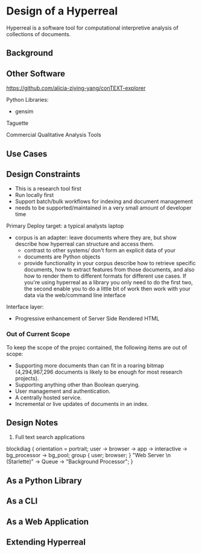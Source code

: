 # Design of a Hyperreal

Hyperreal is a software tool for computational interpretive analysis of collections of documents.

## Background


## Other Software

https://github.com/alicia-ziying-yang/conTEXT-explorer

Python Libraries:

- gensim

Taguette

Commercial Qualitative Analysis Tools

## Use Cases

## Design Constraints

- This is a research tool first
- Run locally first
- Support batch/bulk workflows for indexing and document management
- needs to be supported/maintained in a very small amount of developer time

Primary Deploy target: a typical analysts laptop

- corpus is an adapter: leave documents where they are, but show describe how hyperreal can structure and access them.
	+ contrast to other systems/ don't form an explicit data of your
	+ documents are Python objects
	+ provide functionality in your corpus describe how to retrieve specific documents, how to extract features from those documents, and also how to render them to different formats for different use cases. If you're using hyperreal as a library you only need to do the first two, the second enable you to do a little bit of work then work with your data via the web/command line interface

Interface layer:

- Progressive enhancement of Server Side Rendered HTML

### Out of Current Scope

To keep the scope of the projec contained, the following items are out of scope:

- Supporting more documents than can fit in a roaring bitmap (4,294,967,296 documents is likely to be enough for most research projects).
- Supporting anything other than Boolean querying.
- User management and authentication.
- A centrally hosted service.
- Incremental or live updates of documents in an index.

## Design Notes

1. Full text search applications

blockdiag {
	orientation = portrait;
	user -> browser -> app -> interactive -> bg_processor -> bg_pool;
	group {
      user; 
      browser;
    }
	"Web Server \n (Starlette)" -> Queue -> "Background Processor";
}


## As a Python Library

## As a CLI

## As a Web Application

## Extending Hyperreal
